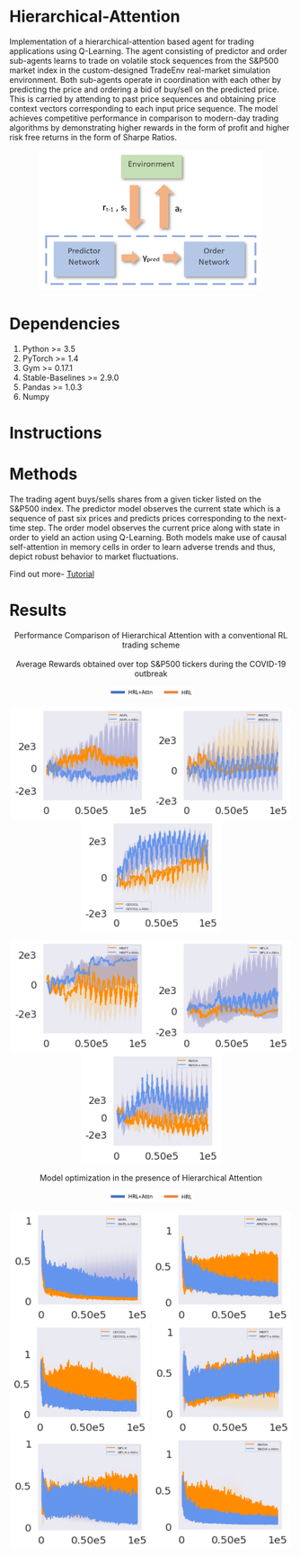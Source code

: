 # Hierarchical-Attention
Implementation of a hierarchical-attention based agent for trading applications using Q-Learning. The agent consisting of predictor and order sub-agents learns to trade on volatile stock sequences from the S&P500 market index in the custom-designed TradeEnv real-market simulation environment. Both sub-agents operate in coordination with each other by predicting the price and ordering a bid of buy/sell on the predicted price. This is carried by attending to past price sequences and obtaining price context vectors corresponding to each input price sequence. The model achieves competitive performance in comparison to modern-day trading algorithms by demonstrating higher rewards in the form of profit and higher risk free returns in the form of Sharpe Ratios. 

<p align="center"><img src="Results/drawing.png" height="250" width="400" /></p>

# Dependencies
1. Python >= 3.5
2. PyTorch >= 1.4
3. Gym >= 0.17.1
4. Stable-Baselines >= 2.9.0
5. Pandas >= 1.0.3
6. Numpy

# Instructions


# Methods
The trading agent buys/sells shares from a given ticker listed on the S&P500 index. The predictor model observes the current state which is a sequence of past six prices and predicts prices corresponding to the next-time step.  The order model observes the current price along with state in order to yield an action using Q-Learning. Both models make use of causal self-attention in memory cells in order to learn adverse trends and thus, depict robust behavior to market fluctuations. 

Find out more- [Tutorial](https://nbviewer.jupyter.org/github/karush17/PyTorch-Tutorials/blob/master/Tutorials/Reinforcement%20Learning/2516_Project.ipynb)


# Results

<center>Performance Comparison of Hierarchical Attention with a conventional RL trading scheme</center>  
<img src="" height="" width="" align="center" />  

<center>Average Rewards obtained over top S&P500 tickers during the COVID-19 outbreak</center>  
<p align="center"><img src="Results/legend.PNG" height="20" width="150"></p>  
<p align="center"><img src="Results/AAPL/rewards-AAPL.png" height="200" width="250" align="center" /><img src="Results/AMZN/rewards-AMZN.png" height="200" width="250" align="center" /><img src="Results/GOOGL/rewards-GOOGL.png" height="200" width="250" align="center" /></p>  
<p align="center"><img src="Results/MSFT/rewards-MSFT.PNG" height="200" width="250" align="center" /><img src="Results/NFLX/rewards-NFLX.png" height="200" width="250" align="center" /><img src="Results/NVDA/rewards-NVDA.png" height="200" width="250" align="center" /></p>  

<center>Model optimization in the presence of Hierarchical Attention</center>  
<p align="center"><img src="Results/legend.PNG" height="20" width="150"></p>  
<p align="center"><img src="Results/AAPL/loss-AAPL.png" height="200" width="250" align="center" /><img src="Results/AMZN/loss-AMZN.png" height="200" width="250" align="center" /><img src="Results/GOOGL/loss-GOOGL.png" height="200" width="250" align="center" />  
<img src="Results/MSFT/loss-MSFT.png" height="200" width="250" align="center" /><img src="Results/NFLX/loss-NFLX.png" height="200" width="250" align="center" /><img src="Results/NVDA/loss-NVDA.png" height="200" width="250" align="center" /></p>  








